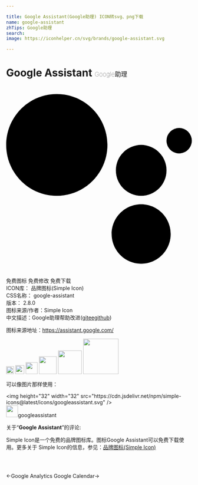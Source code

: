 ```yaml
---

title: Google Assistant(Google助理) ICON转svg、png下载
name: google-assistant
zhTips: Google助理
search: 
image: https://iconhelper.cn/svg/brands/google-assistant.svg

---
```


# Google Assistant  <small style="font-size: 60%;font-weight: 100">Google助理</small>

<div id="svg" class="svg-wrap">
<svg role="img" xmlns="http://www.w3.org/2000/svg" viewBox="0 0 24 24"><title>Google Assistant icon</title><path d="M6.545 1.03C2.93 1.03 0 3.975 0 7.61c0 3.635 2.93 6.582 6.545 6.582 3.615 0 6.545-2.947 6.545-6.582S10.16 1.03 6.545 1.03zm15.818 4.388a1.64 1.64 0 00-1.636 1.644c0 .909.733 1.647 1.636 1.647.904 0 1.637-.738 1.637-1.646a1.64 1.64 0 00-1.637-1.645zm-4.91 2.193a3.28 3.28 0 00-3.271 3.291 3.28 3.28 0 003.271 3.291 3.282 3.282 0 003.274-3.29 3.282 3.282 0 00-3.274-3.292zm0 7.68c-2.109 0-3.818 1.72-3.818 3.84s1.71 3.84 3.818 3.84c2.109 0 3.818-1.72 3.818-3.84s-1.71-3.84-3.818-3.84Z"/></svg>
</div>
<detail full-name='google-assistant'></detail>

<div class="detail-page">
<p>
<span><span class="badge-success badge">免费图标</span> <span class="badge-success badge">免费修改</span>  <span class="badge-success badge">免费下载</span> </span>
<br/>
<span>
ICON库：
<span class="badge-secondary badge">品牌图标(Simple Icon)</span> 
</span>
<br/>
<span>
CSS名称：
<span class="badge-secondary badge">google-assistant</span> 
</span>

<br/>
<span>
版本：
<span class="badge-secondary badge">2.8.0</span> 
</span>
<br/>
<span>图标来源/作者：<span class="badge-light badge">Simple Icon</span></span> 
<br/>
<span class="zh-detail">中文描述：<span class="badge-primary badge">Google助理</span><span class="help-link"><span>帮助改进</span>(<a href="https://gitee.com/liuwave/icon-helper/edit/master/json/brands/google-assistant.json" target="_blank" rel="noopener noreferrer">gitee</a><a href="https://github.com/liuwave/icon-helper/edit/master/json/brands/google-assistant.json" target="_blank" rel="noopener noreferrer">github</a></span>)</span><br/>
</p>
</div><div class="description description alert alert-light"><p>图标来源地址：<a href="https://assistant.google.com/" target="_blank" rel="noopener noreferrer">https://assistant.google.com/</a></p></div>
<div class="alert alert-dark">
<img height="21" width="21" src="https://cdn.jsdelivr.net/npm/simple-icons@latest/icons/googleassistant.svg" />
<img height="24" width="24" src="https://cdn.jsdelivr.net/npm/simple-icons@latest/icons/googleassistant.svg" />
<img height="32" width="32" src="https://cdn.jsdelivr.net/npm/simple-icons@latest/icons/googleassistant.svg" />
<img height="48" width="48" src="https://cdn.jsdelivr.net/npm/simple-icons@latest/icons/googleassistant.svg" />
<img height="64" width="64" src="https://cdn.jsdelivr.net/npm/simple-icons@latest/icons/googleassistant.svg" />
<img height="96" width="96" src="https://cdn.jsdelivr.net/npm/simple-icons@latest/icons/googleassistant.svg" />

</div>
<div>
  <p>可以像图片那样使用：    
  </p>
  <div class="alert alert-primary" style="font-size: 14px">
    &lt;img height="32" width="32" src="https://cdn.jsdelivr.net/npm/simple-icons@latest/icons/googleassistant.svg" /&gt;
    <copy-btn content='<img height="32" width="32" src="https://cdn.jsdelivr.net/npm/simple-icons@latest/icons/googleassistant.svg" />'></copy-btn>
  </div>
  <div class="alert alert-secondary">
    <img height="32" width="32" src="https://cdn.jsdelivr.net/npm/simple-icons@latest/icons/googleassistant.svg" />googleassistant
    <copy-btn content="googleassistant" btn-title="复制图标名称"></copy-btn>
  </div>
</div>
<div class="icon-detail__container">
<p>关于“<b>Google Assistant</b>”的评论:</p>
</div>
<Vssue title="关于“Google Assistant”的评论" />
<div><p>Simple Icon是一个免费的品牌图标库。图标Google Assistant可以免费下载使用。更多关于  Simple Icon的信息，参见：<a target="_blank" href="https://iconhelper.cn/brands.html">品牌图标(Simple Icon)</a>
</p></div>


<div style="padding:2rem 0 " class="page-nav"><p class="inner"><span class="prev">←<router-link to="/icon/google-analytics.html">Google Analytics</router-link></span> <span class="next"><router-link to="/icon/google-calendar.html">Google Calendar</router-link>→</span></p></div>
